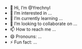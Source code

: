 - 👋 Hi, I’m @Yrechnyl
- 👀 I’m interested in ...
- 🌱 I’m currently learning ...
- 💞️ I’m looking to collaborate on ...
- 📫 How to reach me ...
- 😄 Pronouns: ...
- ⚡ Fun fact: ...

<!---
Yrechnyl/Yrechnyl is a ✨ special ✨ repository because its `README.md` (this file) appears on your GitHub profile.
You can click the Preview link to take a look at your changes.
--->
